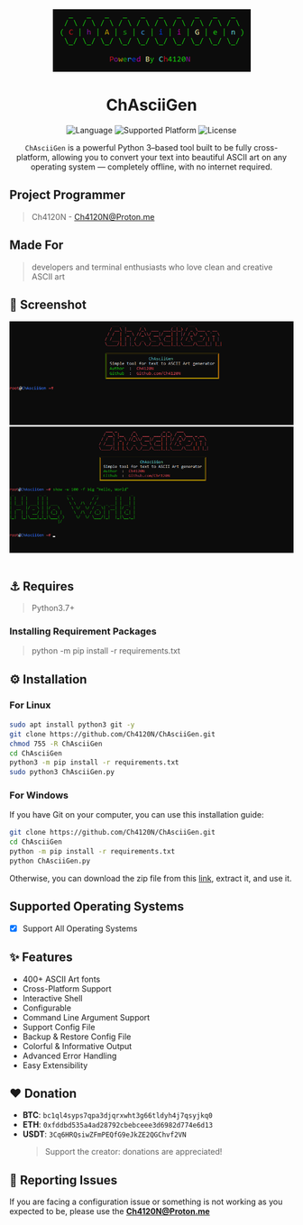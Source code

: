 <div align="center">
    <img src="./images/logo.png" alt="ChAsciiGen Logo"/>
    <h1>ChAsciiGen</h1>
    <img alt="Language" src="https://img.shields.io/badge/Language-Python%203.9+-blue?style=for-the-badge">
    <img alt="Supported Platform" src="https://img.shields.io/badge/Platform-All-red?style=for-the-badge">
    <img alt="License" src="https://img.shields.io/badge/Licence-MIT-orange?style=for-the-badge">
    <p><code>ChAsciiGen</code> is a powerful Python 3–based tool built to be fully cross-platform, allowing you to convert your text into beautiful ASCII art on any operating system — completely offline, with no internet required.</p>

</div>

## Project Programmer

> Ch4120N - Ch4120N@Proton.me

## Made For

> developers and terminal enthusiasts who love clean and creative ASCII art

## 👀 Screenshot
<div align="center">
    <table>
        <tr>
            <img src="./images/screenshot1.png" alt="screenshot1"/>
        </tr>
        <tr>
            <img src="./images/screenshot2.png" alt="screenshot2"/>
        </tr>
    </table>
</div>



## ⚓ Requires
> Python3.7+

### Installing Requirement Packages
> python -m pip install -r requirements.txt

## ⚙️ Installation

### For Linux

```bash
sudo apt install python3 git -y
git clone https://github.com/Ch4120N/ChAsciiGen.git
chmod 755 -R ChAsciiGen
cd ChAsciiGen
python3 -m pip install -r requirements.txt
sudo python3 ChAsciiGen.py
```

### For Windows

If you have Git on your computer, you can use this installation guide:

```bash
git clone https://github.com/Ch4120N/ChAsciiGen.git
cd ChAsciiGen
python -m pip install -r requirements.txt
python ChAsciiGen.py
```

Otherwise, you can download the zip file from this [link](https://github.com/Ch4120N/ChAsciiGen/releases), extract it, and use it.

## Supported Operating Systems

- [x] Support All Operating Systems

## ✨ Features

- 400+ ASCII Art fonts
- Cross-Platform Support
- Interactive Shell
- Configurable
- Command Line Argument Support
- Support Config File
- Backup & Restore Config File
- Colorful & Informative Output
- Advanced Error Handling
- Easy Extensibility

## ❤️ Donation

- **BTC**: `bc1ql4syps7qpa3djqrxwht3g66tldyh4j7qsyjkq0`
- **ETH**: `0xfddbd535a4ad28792cbebceee3d6982d774e6d13`
- **USDT**: `3Cq6HRQsiwZFmPEQfG9eJkZE2QGChvf2VN`
    > Support the creator: donations are appreciated!

## 🚨 Reporting Issues

If you are facing a configuration issue or something is not working as you expected to be, please use the **Ch4120N@Proton.me**